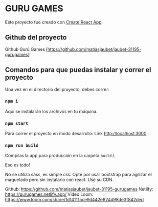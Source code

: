 # GURU GAMES

Este proyecto fue creado con [Create React App](https://github.com/facebook/create-react-app).

## Github del proyecto

Github Gurú Games [https://github.com/matiasjaubet/jaubet-31195-gurugames]


## Comandos para que puedas instalar y correr el proyecto

Una vez en el directorio del proyecto, debes correr:

### `npm i`

Aquí se instalarán los archivos en tu máquina.


### `npm start`

Para correr el proyecto en modo desarrollo:
Link [http://localhost:3000](http://localhost:3000)


### `npm run build`

Compilas la app para producción en la carpeta `build`.\

Eso es todo!

No se utiliza sass, es simple css.
Opté por usar bootstrap para agilizar el maquetado pero sin instalarlo con react. Usé su CDN.

Github: https://github.com/matiasjaubet/jaubet-31195-gurugames
Netlify: https://gurugames.netlify.app/
Video Loom: https://www.loom.com/share/1d141115ce9d442e824d98de3f842ded
